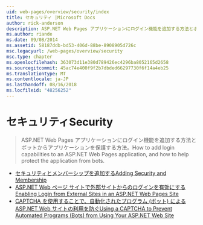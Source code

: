 ```yaml
---
uid: web-pages/overview/security/index
title: セキュリティ |Microsoft Docs
author: rick-anderson
description: ASP.NET Web Pages アプリケーションにログイン機能を追加する方法とボットからアプリケーションを保護する方法。
ms.author: riande
ms.date: 09/08/2014
ms.assetid: 58187ddb-bd53-406d-88be-8908905d726c
msc.legacyurl: /web-pages/overview/security
msc.type: chapter
ms.openlocfilehash: 363073d11e380d789426ec4296ba8052165d2658
ms.sourcegitcommit: 45ac74e400f9f2b7dbded66297730f6f14a4eb25
ms.translationtype: MT
ms.contentlocale: ja-JP
ms.lasthandoff: 08/16/2018
ms.locfileid: "48256252"
---
```

<a name="security"></a><span data-ttu-id="0a0d0-103">セキュリティ</span><span class="sxs-lookup"><span data-stu-id="0a0d0-103">Security</span></span>
====================
> <span data-ttu-id="0a0d0-104">ASP.NET Web Pages アプリケーションにログイン機能を追加する方法とボットからアプリケーションを保護する方法。</span><span class="sxs-lookup"><span data-stu-id="0a0d0-104">How to add login capabilities to an ASP.NET Web Pages application, and how to help protect the application from bots.</span></span>


- [<span data-ttu-id="0a0d0-105">セキュリティとメンバーシップを追加する</span><span class="sxs-lookup"><span data-stu-id="0a0d0-105">Adding Security and Membership</span></span>](16-adding-security-and-membership.md)
- [<span data-ttu-id="0a0d0-106">ASP.NET Web ページ サイトで外部サイトからのログインを有効にする</span><span class="sxs-lookup"><span data-stu-id="0a0d0-106">Enabling Login from External Sites in an ASP.NET Web Pages Site</span></span>](enabling-login-from-external-sites-in-an-aspnet-web-pages-site.md)
- [<span data-ttu-id="0a0d0-107">CAPTCHA を使用することで、自動化されたプログラム (ボット) による ASP.NET Web サイトの利用を防ぐ</span><span class="sxs-lookup"><span data-stu-id="0a0d0-107">Using a CAPTCHA to Prevent Automated Programs (Bots) from Using Your ASP.NET Web Site</span></span>](using-a-catpcha-to-prevent-automated-programs-bots-from-using-your-aspnet-web-site.md)
